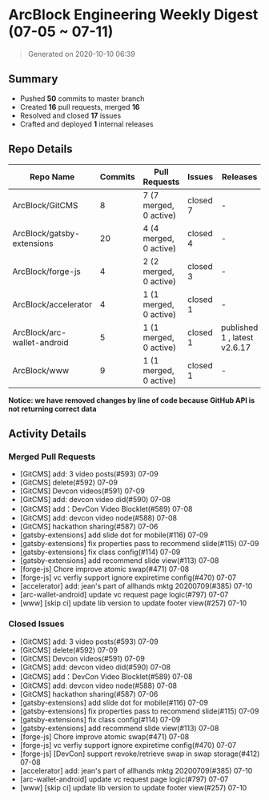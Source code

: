 # ArcBlock Engineering Weekly Digest (07-05 ~ 07-11)

> Generated on 2020-10-10 06:39

## Summary

* Pushed **50** commits to master branch
* Created **16** pull requests, merged **16**
* Resolved and closed **17** issues
* Crafted and deployed **1** internal releases

## Repo Details

| Repo Name                   | Commits | Pull Requests          | Issues   | Releases                     |
| --------------------------- | ------- | ---------------------- | -------- | ---------------------------- |
| ArcBlock/GitCMS             | 8       | 7 (7 merged, 0 active) | closed 7 | -                            |
| ArcBlock/gatsby-extensions  | 20      | 4 (4 merged, 0 active) | closed 4 | -                            |
| ArcBlock/forge-js           | 4       | 2 (2 merged, 0 active) | closed 3 | -                            |
| ArcBlock/accelerator        | 4       | 1 (1 merged, 0 active) | closed 1 | -                            |
| ArcBlock/arc-wallet-android | 5       | 1 (1 merged, 0 active) | closed 1 | published 1 , latest v2.6.17 |
| ArcBlock/www                | 9       | 1 (1 merged, 0 active) | closed 1 | -                            |

**Notice: we have removed changes by line of code because GitHub API is not returning correct data**

## Activity Details

### Merged Pull Requests

- [GitCMS] add: 3 video posts(#593) 07-09
- [GitCMS] delete(#592) 07-09
- [GitCMS] Devcon videos(#591) 07-09
- [GitCMS] add: devcon video did(#590) 07-08
- [GitCMS] add：DevCon Video Blocklet(#589) 07-08
- [GitCMS] add: devcon video node(#588) 07-08
- [GitCMS] hackathon sharing(#587) 07-06
- [gatsby-extensions] add slide dot for mobile(#116) 07-09
- [gatsby-extensions] fix properties pass to recommend slide(#115) 07-09
- [gatsby-extensions] fix class config(#114) 07-09
- [gatsby-extensions] add recommend slide view(#113) 07-08
- [forge-js] Chore improve atomic swap(#471) 07-08
- [forge-js] vc verfiy support ignore expiretime config(#470) 07-07
- [accelerator] add: jean's part of allhands mktg 20200709(#385) 07-10
- [arc-wallet-android] update vc request page logic(#797) 07-07
- [www] [skip ci] update lib version to update footer view(#257) 07-10

### Closed Issues

- [GitCMS] add: 3 video posts(#593) 07-09
- [GitCMS] delete(#592) 07-09
- [GitCMS] Devcon videos(#591) 07-09
- [GitCMS] add: devcon video did(#590) 07-08
- [GitCMS] add：DevCon Video Blocklet(#589) 07-08
- [GitCMS] add: devcon video node(#588) 07-08
- [GitCMS] hackathon sharing(#587) 07-06
- [gatsby-extensions] add slide dot for mobile(#116) 07-09
- [gatsby-extensions] fix properties pass to recommend slide(#115) 07-09
- [gatsby-extensions] fix class config(#114) 07-09
- [gatsby-extensions] add recommend slide view(#113) 07-08
- [forge-js] Chore improve atomic swap(#471) 07-08
- [forge-js] vc verfiy support ignore expiretime config(#470) 07-07
- [forge-js] [DevCon] support revoke/retrieve swap in swap storage(#412) 07-08
- [accelerator] add: jean's part of allhands mktg 20200709(#385) 07-10
- [arc-wallet-android] update vc request page logic(#797) 07-07
- [www] [skip ci] update lib version to update footer view(#257) 07-10
